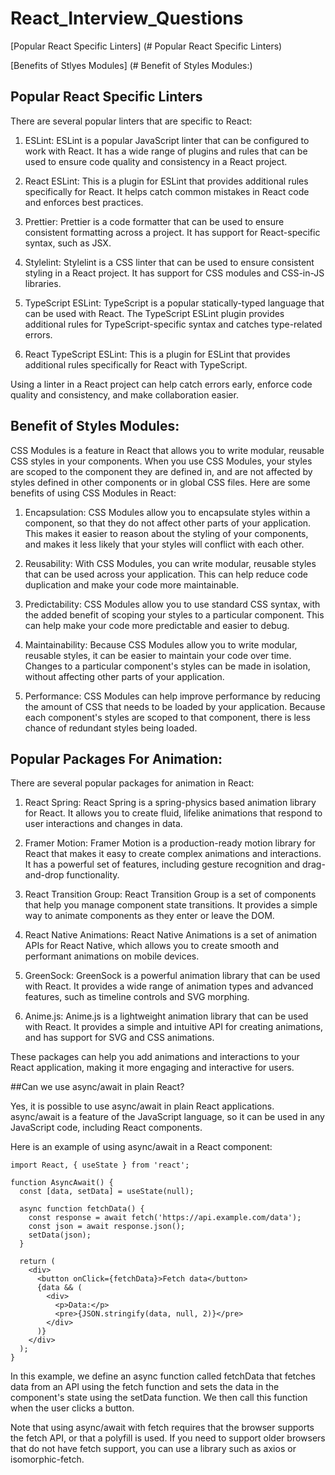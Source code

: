 # React_Interview_Questions


[Popular React Specific Linters]
(# Popular React Specific Linters)

[Benefits of Stlyes Modules]
(# Benefit of Styles Modules:)
## Popular React Specific Linters

There are several popular linters that are specific to React:

1. ESLint: ESLint is a popular JavaScript linter that can be configured to work with React. It has a wide range of plugins and rules that can be used to ensure code quality and consistency in a React project.

2. React ESLint: This is a plugin for ESLint that provides additional rules specifically for React. It helps catch common mistakes in React code and enforces best practices.

3. Prettier: Prettier is a code formatter that can be used to ensure consistent formatting across a project. It has support for React-specific syntax, such as JSX.

4. Stylelint: Stylelint is a CSS linter that can be used to ensure consistent styling in a React project. It has support for CSS modules and CSS-in-JS libraries.

5. TypeScript ESLint: TypeScript is a popular statically-typed language that can be used with React. The TypeScript ESLint plugin provides additional rules for TypeScript-specific syntax and catches type-related errors.

6. React TypeScript ESLint: This is a plugin for ESLint that provides additional rules specifically for React with TypeScript.

Using a linter in a React project can help catch errors early, enforce code quality and consistency, and make collaboration easier.

## Benefit of Styles Modules:

CSS Modules is a feature in React that allows you to write modular, reusable CSS styles in your components. When you use CSS Modules, your styles are scoped to the component they are defined in, and are not affected by styles defined in other components or in global CSS files. Here are some benefits of using CSS Modules in React:

1. Encapsulation: CSS Modules allow you to encapsulate styles within a component, so that they do not affect other parts of your application. This makes it easier to reason about the styling of your components, and makes it less likely that your styles will conflict with each other.

2. Reusability: With CSS Modules, you can write modular, reusable styles that can be used across your application. This can help reduce code duplication and make your code more maintainable.

3. Predictability: CSS Modules allow you to use standard CSS syntax, with the added benefit of scoping your styles to a particular component. This can help make your code more predictable and easier to debug.

4. Maintainability: Because CSS Modules allow you to write modular, reusable styles, it can be easier to maintain your code over time. Changes to a particular component's styles can be made in isolation, without affecting other parts of your application.

5. Performance: CSS Modules can help improve performance by reducing the amount of CSS that needs to be loaded by your application. Because each component's styles are scoped to that component, there is less chance of redundant styles being loaded.

## Popular Packages For Animation:
There are several popular packages for animation in React:

1. React Spring: React Spring is a spring-physics based animation library for React. It allows you to create fluid, lifelike animations that respond to user interactions and changes in data.

2. Framer Motion: Framer Motion is a production-ready motion library for React that makes it easy to create complex animations and interactions. It has a powerful set of features, including gesture recognition and drag-and-drop functionality.

3. React Transition Group: React Transition Group is a set of components that help you manage component state transitions. It provides a simple way to animate components as they enter or leave the DOM.

4. React Native Animations: React Native Animations is a set of animation APIs for React Native, which allows you to create smooth and performant animations on mobile devices.

5. GreenSock: GreenSock is a powerful animation library that can be used with React. It provides a wide range of animation types and advanced features, such as timeline controls and SVG morphing.

6. Anime.js: Anime.js is a lightweight animation library that can be used with React. It provides a simple and intuitive API for creating animations, and has support for SVG and CSS animations.

These packages can help you add animations and interactions to your React application, making it more engaging and interactive for users.

##Can we use async/await in plain React?

Yes, it is possible to use async/await in plain React applications. async/await is a feature of the JavaScript language, so it can be used in any JavaScript code, including React components.

Here is an example of using async/await in a React component:

```React
import React, { useState } from 'react';

function AsyncAwait() {
  const [data, setData] = useState(null);

  async function fetchData() {
    const response = await fetch('https://api.example.com/data');
    const json = await response.json();
    setData(json);
  }

  return (
    <div>
      <button onClick={fetchData}>Fetch data</button>
      {data && (
        <div>
          <p>Data:</p>
          <pre>{JSON.stringify(data, null, 2)}</pre>
        </div>
      )}
    </div>
  );
}
```
In this example, we define an async function called fetchData that fetches data from an API using the fetch function and sets the data in the component's state using the setData function. We then call this function when the user clicks a button.

Note that using async/await with fetch requires that the browser supports the fetch API, or that a polyfill is used. If you need to support older browsers that do not have fetch support, you can use a library such as axios or isomorphic-fetch.